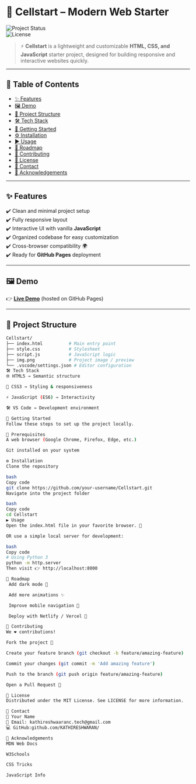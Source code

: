 # 🌟 Cellstart – Modern Web Starter  

![Project Status](https://img.shields.io/badge/status-active-success?style=flat&logo=github)  
![License](https://img.shields.io/badge/license-MIT-blue.svg?style=flat-square)  

> ⚡ **Cellstart** is a lightweight and customizable **HTML, CSS, and JavaScript** starter project, designed for building responsive and interactive websites quickly.  

---

## 📖 Table of Contents  

- [✨ Features](#-features)  
- [🖼️ Demo](#️-demo)  
- [📂 Project Structure](#-project-structure)  
- [🛠️ Tech Stack](#️-tech-stack)  
- [🚀 Getting Started](#-getting-started)  
- [⚙️ Installation](#️-installation)  
- [▶️ Usage](#️-usage)  
- [📌 Roadmap](#-roadmap)  
- [🤝 Contributing](#-contributing)  
- [📜 License](#-license)  
- [📧 Contact](#-contact)  
- [🙏 Acknowledgements](#-acknowledgements)  

---

## ✨ Features  

✔️ Clean and minimal project setup  
✔️ Fully responsive layout  
✔️ Interactive UI with vanilla **JavaScript**  
✔️ Organized codebase for easy customization  
✔️ Cross-browser compatibility 🌍  
✔️ Ready for **GitHub Pages** deployment  

---

## 🖼️ Demo  

👉 [**Live Demo**](https://kathireshwaran.github.io/Cellstart/) (hosted on GitHub Pages)  

---

## 📂 Project Structure  

```bash
Cellstart/
├── index.html          # Main entry point
├── style.css           # Stylesheet
├── script.js           # JavaScript logic
├── img.png             # Project image / preview
└── .vscode/settings.json # Editor configuration
🛠️ Tech Stack
🌐 HTML5 → Semantic structure

🎨 CSS3 → Styling & responsiveness

⚡ JavaScript (ES6) → Interactivity

🛠️ VS Code → Development environment

🚀 Getting Started
Follow these steps to set up the project locally.

📌 Prerequisites
A web browser (Google Chrome, Firefox, Edge, etc.)

Git installed on your system

⚙️ Installation
Clone the repository

bash
Copy code
git clone https://github.com/your-username/Cellstart.git
Navigate into the project folder

bash
Copy code
cd Cellstart
▶️ Usage
Open the index.html file in your favorite browser. 🎉

OR use a simple local server for development:

bash
Copy code
# Using Python 3
python -m http.server
Then visit 👉 http://localhost:8000

📌 Roadmap
 Add dark mode 🌙

 Add more animations ✨

 Improve mobile navigation 📱

 Deploy with Netlify / Vercel 🚀

🤝 Contributing
We ❤️ contributions!

Fork the project 🍴

Create your feature branch (git checkout -b feature/amazing-feature)

Commit your changes (git commit -m 'Add amazing feature')

Push to the branch (git push origin feature/amazing-feature)

Open a Pull Request 🚀

📜 License
Distributed under the MIT License. See LICENSE for more information.

📧 Contact
👤 Your Name
📩 Email: kathireshwaaranc.tech@gmail.com
💻 GitHub:github.com/KATHIRESHWARAN/

🙏 Acknowledgements
MDN Web Docs

W3Schools

CSS Tricks

JavaScript Info

